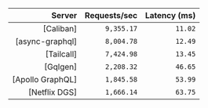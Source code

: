 <!-- PERFORMANCE_RESULTS_START -->

|           Server | Requests/sec | Latency (ms) |
| ---------------: | -----------: | -----------: |
|        [Caliban] |   `9,355.17` |      `11.02` |
|  [async-graphql] |   `8,004.78` |      `12.49` |
|       [Tailcall] |   `7,424.98` |      `13.45` |
|         [Gqlgen] |   `2,208.32` |      `46.65` |
| [Apollo GraphQL] |   `1,845.58` |      `53.99` |
|    [Netflix DGS] |   `1,666.14` |      `63.75` |

<!-- PERFORMANCE_RESULTS_END -->

